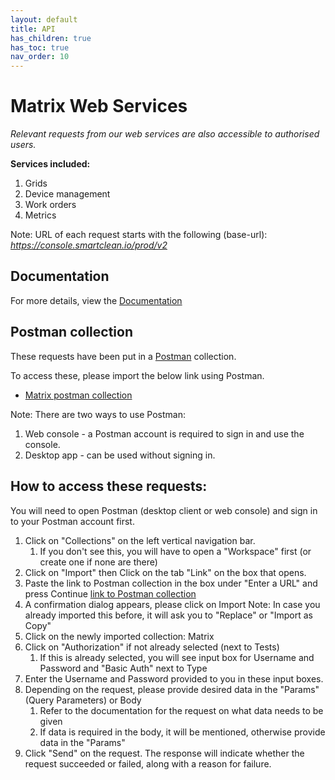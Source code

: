 ```yaml
---
layout: default
title: API
has_children: true
has_toc: true
nav_order: 10
---
```


# Matrix Web Services
_Relevant requests from our web services are also accessible to authorised users._

**Services included:**
1. Grids
2. Device management
3. Work orders
4. Metrics

Note:
URL of each request starts with the following (base-url):
*https://console.smartclean.io/prod/v2*

## Documentation
For more details, view the [Documentation](https://documenter.getpostman.com/view/2593073/UVktqZWQ)

## Postman collection
These requests have been put in a [Postman](https://www.postman.com) collection.

To access these, please import the below link using Postman.
- [Matrix postman collection](https://www.getpostman.com/collections/a41502dfa9b37c964177)

Note:
There are two ways to use Postman:
1. Web console - a Postman account is required to sign in and use the console.
2. Desktop app - can be used without signing in.

## How to access these requests:

You will need to open Postman (desktop client or web console) and sign in to your Postman account first.

1. Click on "Collections" on the left vertical navigation bar.
   1. If you don't see this, you will have to open a "Workspace" first (or create one if none are there)
2. Click on "Import" then Click on the tab "Link" on the box that opens. 
3. Paste the link to Postman collection in the box under "Enter a URL" and press Continue
   [link to Postman collection](https://www.getpostman.com/collections/a41502dfa9b37c964177)
4. A confirmation dialog appears, please click on Import
   Note: In case you already imported this before, it will ask you to "Replace" or "Import as Copy"
5. Click on the newly imported collection: Matrix
6. Click on "Authorization" if not already selected (next to Tests)
   1. If this is already selected, you will see input box for Username and Password and "Basic Auth" next to Type
7. Enter the Username and Password provided to you in these input boxes.
8. Depending on the request, please provide desired data in the "Params" (Query Parameters) or Body
   1. Refer to the documentation for the request on what data needs to be given
   2. If data is required in the body, it will be mentioned, otherwise provide data in the "Params"
9. Click "Send" on the request. The response will indicate whether the request succeeded or failed, along with a reason for failure.
